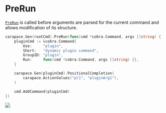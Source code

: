 # PreRun

[`PreRun`] is called before arguments are parsed for the current command and allows modification of its structure.

```go
carapace.Gen(rootCmd).PreRun(func(cmd *cobra.Command, args []string) {
	pluginCmd := &cobra.Command{
		Use:     "plugin",
		Short:   "dynamic plugin command",
		GroupID: "plugin",
		Run:     func(cmd *cobra.Command, args []string) {},
	}

	carapace.Gen(pluginCmd).PositionalCompletion(
		carapace.ActionValues("pl1", "pluginArg1"),
	)

	cmd.AddCommand(pluginCmd)
})
```

![](./preRun.cast)

[`PreRun`]:https://pkg.go.dev/github.com/carapace-sh/carapace#Carapace.PreRun